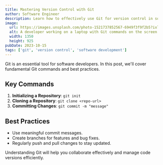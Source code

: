 ```yaml
---
title: Mastering Version Control with Git
author: Software Engineer
description: Learn how to effectively use Git for version control in software projects.
image:
  url: https://images.unsplash.com/photo-1521737852567-6949f3f9f2b5?ixlib=rb-1.2.1&auto=format&fit=crop&w=1350&q=80
  alt: A developer working on a laptop with Git commands on the screen.
  width: 1350
  height: 925
pubDate: 2023-10-15
tags: ['git', 'version control', 'software development']
---
```


Git is an essential tool for software developers. In this post, we'll cover fundamental Git commands and best practices.

## Key Commands

1. **Initializing a Repository**: `git init`
2. **Cloning a Repository**: `git clone <repo-url>`
3. **Committing Changes**: `git commit -m "message"`

## Best Practices

- Use meaningful commit messages.
- Create branches for features and bug fixes.
- Regularly push and pull changes to stay updated.

Understanding Git will help you collaborate effectively and manage code versions efficiently.
